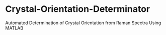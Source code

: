 # Crystal-Orientation-Determinator
 Automated Determination of Crystal Orientation from Raman Spectra Using MATLAB

